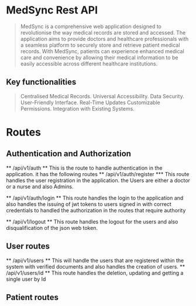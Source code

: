 # MedSync Rest API
> MedSync is a comprehensive web application designed to revolutionise the way medical records are stored and accessed. The application aims to provide doctors and healthcare professionals with a seamless platform to securely store and retrieve patient medical records. With MedSync, patients can experience enhanced medical care and convenience by allowing their medical information to be easily accessible across different healthcare institutions.

## Key functionalities
> Centralised Medical Records.
> Universal Accessibility.
> Data Security.
> User-Friendly Interface.
> Real-Time Updates
> Customizable Permissions.
> Integration with Existing Systems.
# Routes

## Authentication and Authorization
** /api/v1/auth **
This is the route to handle authentication in the application. it has the following routes
** /api/v1/auth/register ***
This route handles the user registration in the application. the Users are either a doctor or a nurse and also Admins.

** /api/v1/auth/login **
This route handles the login to the application and also handles the issuing of jwt tokens to users signed in with correct credentials to handled the authorization in the routes that require authority

** /api/v1/logout **
This route handles the logout for the users and also disqualification of the json web token.

## User routes
** /api/v1/users **
This will handle the users that are registered within the system with verified documents and also handles the creation of users.
** /api/v1/users/id **
This route handles the deletion, updating and getting a single user by Id

## Patient routes

